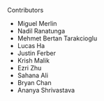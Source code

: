 Contributors

- Miguel Merlin
- Nadil Ranatunga
- Mehmet Bertan Tarakcioglu
- Lucas Ha
- Justin Ferber
- Krish Malik
- Ezri Zhu
- Sahana Ali
- Bryan Chan
- Ananya Shrivastava
